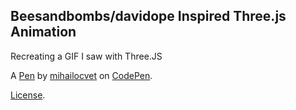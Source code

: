 Beesandbombs/davidope Inspired Three.js Animation
-------------------------------------------------
Recreating a GIF I saw with Three.JS

A [Pen](https://codepen.io/mihailocvet/pen/XgKJYW) by [mihailocvet](http://codepen.io/mihailocvet) on [CodePen](http://codepen.io/).

[License](https://codepen.io/mihailocvet/pen/XgKJYW/license).